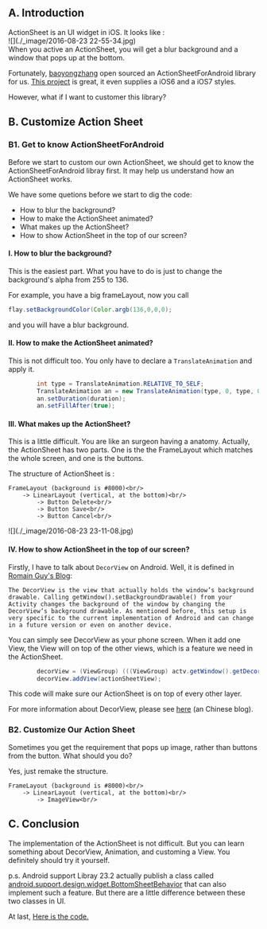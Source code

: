 
## A. Introduction
ActionSheet is an UI widget in iOS. It looks like :<br/>
![](./_image/2016-08-23 22-55-34.jpg)
<br/>
When you active an ActionSheet, you will get a blur background and a window that pops up at the bottom. 

Fortunately, [baoyongzhang](https://github.com/baoyongzhang) open sourced an ActionSheetForAndroid library for us. [This project](https://github.com/baoyongzhang/android-ActionSheet) is great, it even supplies a iOS6 and a iOS7 styles.

However, what if I want to customer this library?

## B. Customize Action Sheet
### B1. Get to know ActionSheetForAndroid
Before we start to custom our own ActionSheet, we should get to know the ActionSheetForAndroid  libray first. It may help us understand how an ActionSheet works.

We have some quetions before we start to dig the code:
* How to blur the background?
* How to make the ActionSheet animated?
* What makes up the ActionSheet?
* How to show ActionSheet in the top of our screen?

#### I. How to blur the background?
This is the easiest part. What you have to do is just to change the background's alpha from 255 to 136.


For example, you have a big frameLayout, now you call
```java
flay.setBackgroundColor(Color.argb(136,0,0,0);
```
and you will have a blur background.

#### II. How to make the ActionSheet animated?
This is not difficult too. You only have to declare a `TranslateAnimation` and apply it.

```java
        int type = TranslateAnimation.RELATIVE_TO_SELF;
        TranslateAnimation an = new TranslateAnimation(type, 0, type, 0, type, 0, type, 1);
        an.setDuration(duration);
        an.setFillAfter(true);
```       


#### III. What makes up the ActionSheet?
This is a little difficult. You are like an surgeon having a anatomy. Actually, the ActionSheet has two parts. One is the the FrameLayout which matches the whole screen, and one is the buttons.

The structure of ActionSheet is :<br/>
```
FrameLayout (background is #8000)<br/>
	-> LinearLayout (vertical, at the bottom)<br/>
		-> Button Delete<br/>
		-> Button Save<br/>
		-> Button Cancel<br/>
```



![](./_image/2016-08-23 23-11-08.jpg)

#### IV. How to show ActionSheet in the top of our screen?
Firstly, I have to talk about `DecorView` on Android. Well, it is defined in [Romain Guy's Blog](http://www.curious-creature.org/2009/03/04/speed-up-your-android-ui/):

`The DecorView is the view that actually holds the window’s background drawable. Calling getWindow().setBackgroundDrawable() from your Activity changes the background of the window by changing the DecorView‘s background drawable. As mentioned before, this setup is very specific to the current implementation of Android and can change in a future version or even on another device.`

You can simply see DecorView as your phone screen. When it add one View, the View will on top of the other views, which is a feature we need in the ActionSheet.

```java
        decorView = (ViewGroup) (((ViewGroup) actv.getWindow().getDecorView().findViewById(android.R.id.content)).getChildAt(0));;
        decorView.addView(actionSheetView);
```
This code will make sure our ActionSheet is on top of every other layer.

For more information about DecorView, please see [here](http://blog.csdn.net/u012422440/article/details/51173387) (an Chinese blog).

### B2. Customize Our Action Sheet
Sometimes you get the requirement that pops up image, rather than buttons from the button. What should you do?

Yes, just remake the structure.<br/>
```
FrameLayout (background is #8000)<br/>
	-> LinearLayout (vertical, at the bottom)<br/>
		-> ImageView<br/>
```



## C. Conclusion
The implementation of the ActionSheet is not difficult. But you can learn something about DecorView, Animation, and customing a View. You definitely should try it yourself.

p.s. Android support Libray 23.2 actually publish a class called [android.support.design.widget.BottomSheetBehavior](https://developer.android.com/reference/android/support/design/widget/BottomSheetBehavior.html?utm_campaign=android_launch_supportlibrary23.2_022216&utm_source=anddev&utm_medium=blog) that can also implement such a feature. But there are a little difference between these two classes in UI. 


At last, [Here is the code.](https://github.com/songzhw/SixUiViews/tree/master/app/src/main/java/cn/six/open/view/customactionsheet)


